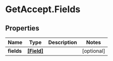 # GetAccept.Fields

## Properties
Name | Type | Description | Notes
------------ | ------------- | ------------- | -------------
**fields** | [**[Field]**](Field.md) |  | [optional] 
